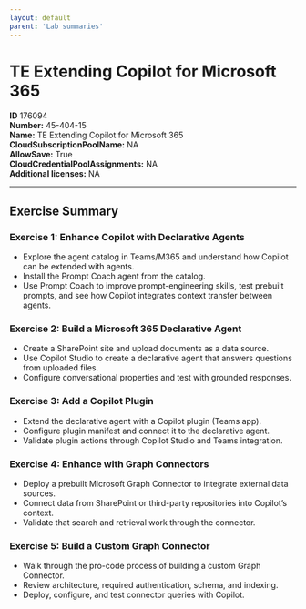 ```yaml
---
layout: default
parent: 'Lab summaries'
---
```


# TE Extending Copilot for Microsoft 365

**ID** 176094  
**Number:** 45-404-15  
**Name:** TE Extending Copilot for Microsoft 365
**CloudSubscriptionPoolName:** NA  
**AllowSave:** True  
**CloudCredentialPoolAssignments:** NA  
**Additional licenses:** NA  

---

## Exercise Summary

### Exercise 1: Enhance Copilot with Declarative Agents
- Explore the agent catalog in Teams/M365 and understand how Copilot can be extended with agents.  
- Install the Prompt Coach agent from the catalog.  
- Use Prompt Coach to improve prompt-engineering skills, test prebuilt prompts, and see how Copilot integrates context transfer between agents.  

### Exercise 2: Build a Microsoft 365 Declarative Agent
- Create a SharePoint site and upload documents as a data source.  
- Use Copilot Studio to create a declarative agent that answers questions from uploaded files.  
- Configure conversational properties and test with grounded responses.  

### Exercise 3: Add a Copilot Plugin
- Extend the declarative agent with a Copilot plugin (Teams app).  
- Configure plugin manifest and connect it to the declarative agent.  
- Validate plugin actions through Copilot Studio and Teams integration.  

### Exercise 4: Enhance with Graph Connectors
- Deploy a prebuilt Microsoft Graph Connector to integrate external data sources.  
- Connect data from SharePoint or third-party repositories into Copilot’s context.  
- Validate that search and retrieval work through the connector.  

### Exercise 5: Build a Custom Graph Connector
- Walk through the pro-code process of building a custom Graph Connector.  
- Review architecture, required authentication, schema, and indexing.  
- Deploy, configure, and test connector queries with Copilot.  
